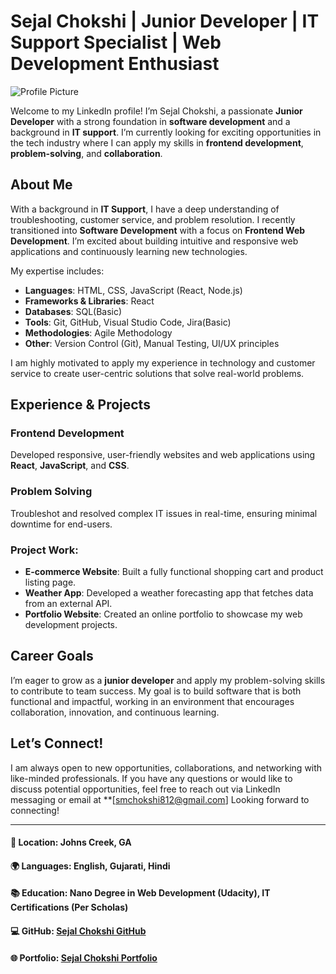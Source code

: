 # Sejal Chokshi | Junior Developer | IT Support Specialist | Web Development Enthusiast

![Profile Picture](https://via.placeholder.com/150) <!-- Add your profile picture URL here -->

Welcome to my LinkedIn profile! I’m Sejal Chokshi, a passionate **Junior Developer** with a strong foundation in **software development** and a background in **IT support**. I’m currently looking for exciting opportunities in the tech industry where I can apply my skills in **frontend development**, **problem-solving**, and **collaboration**.

## About Me

With a background in **IT Support**, I have a deep understanding of troubleshooting, customer service, and problem resolution. I recently transitioned into **Software Development** with a focus on **Frontend Web Development**. I’m excited about building intuitive and responsive web applications and continuously learning new technologies.

My expertise includes:
- **Languages**: HTML, CSS, JavaScript (React, Node.js)
- **Frameworks & Libraries**: React 
- **Databases**: SQL(Basic)
- **Tools**: Git, GitHub, Visual Studio Code, Jira(Basic)
- **Methodologies**: Agile Methodology
- **Other**: Version Control (Git), Manual Testing, UI/UX principles

I am highly motivated to apply my experience in technology and customer service to create user-centric solutions that solve real-world problems. 

## Experience & Projects

### Frontend Development
Developed responsive, user-friendly websites and web applications using **React**, **JavaScript**, and **CSS**.

### Problem Solving
Troubleshot and resolved complex IT issues in real-time, ensuring minimal downtime for end-users.

### Project Work:
- **E-commerce Website**: Built a fully functional shopping cart and product listing page.
- **Weather App**: Developed a weather forecasting app that fetches data from an external API.
- **Portfolio Website**: Created an online portfolio to showcase my web development projects.

## Career Goals

I’m eager to grow as a **junior developer** and apply my problem-solving skills to contribute to team success. My goal is to build software that is both functional and impactful, working in an environment that encourages collaboration, innovation, and continuous learning.

## Let’s Connect!

I am always open to new opportunities, collaborations, and networking with like-minded professionals. If you have any questions or would like to discuss potential opportunities, feel free to reach out via LinkedIn messaging or email at **[smchokshi812@gmail.com]
Looking forward to connecting!

---

#### 📍 Location: Johns Creek, GA  
#### 🌍 Languages: English, Gujarati, Hindi  
#### 📚 Education: Nano Degree in Web Development (Udacity), IT Certifications (Per Scholas)
#### 💻 GitHub: [Sejal Chokshi GitHub](https://github.com/sejalchokshi)  
#### 🌐 Portfolio: [Sejal Chokshi Portfolio](https://sejalchokshi.github.io/)  

